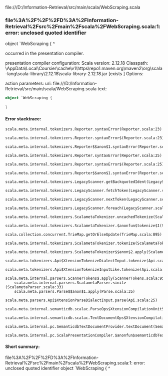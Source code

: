 file:///D:/Information-Retrieval/src/main/scala/WebScraping.scala
### file%3A%2F%2F%2FD%3A%2FInformation-Retrieval%2Fsrc%2Fmain%2Fscala%2FWebScraping.scala:1: error: unclosed quoted identifier
object `WebScraping {
       ^

occurred in the presentation compiler.

presentation compiler configuration:
Scala version: 2.12.18
Classpath:
<HOME>\AppData\Local\Coursier\cache\v1\https\repo1.maven.org\maven2\org\scala-lang\scala-library\2.12.18\scala-library-2.12.18.jar [exists ]
Options:



action parameters:
uri: file:///D:/Information-Retrieval/src/main/scala/WebScraping.scala
text:
```scala
object `WebScraping {
  
}

```



#### Error stacktrace:

```
scala.meta.internal.tokenizers.Reporter.syntaxError(Reporter.scala:23)
	scala.meta.internal.tokenizers.Reporter.syntaxError$(Reporter.scala:23)
	scala.meta.internal.tokenizers.Reporter$$anon$1.syntaxError(Reporter.scala:33)
	scala.meta.internal.tokenizers.Reporter.syntaxError(Reporter.scala:25)
	scala.meta.internal.tokenizers.Reporter.syntaxError$(Reporter.scala:25)
	scala.meta.internal.tokenizers.Reporter$$anon$1.syntaxError(Reporter.scala:33)
	scala.meta.internal.tokenizers.LegacyScanner.getBackquotedIdent(LegacyScanner.scala:489)
	scala.meta.internal.tokenizers.LegacyScanner.fetchToken(LegacyScanner.scala:337)
	scala.meta.internal.tokenizers.LegacyScanner.nextToken(LegacyScanner.scala:211)
	scala.meta.internal.tokenizers.LegacyScanner.foreach(LegacyScanner.scala:1011)
	scala.meta.internal.tokenizers.ScalametaTokenizer.uncachedTokenize(ScalametaTokenizer.scala:24)
	scala.meta.internal.tokenizers.ScalametaTokenizer.$anonfun$tokenize$1(ScalametaTokenizer.scala:17)
	scala.collection.concurrent.TrieMap.getOrElseUpdate(TrieMap.scala:895)
	scala.meta.internal.tokenizers.ScalametaTokenizer.tokenize(ScalametaTokenizer.scala:17)
	scala.meta.internal.tokenizers.ScalametaTokenizer$$anon$2.apply(ScalametaTokenizer.scala:332)
	scala.meta.tokenizers.Api$XtensionTokenizeDialectInput.tokenize(Api.scala:25)
	scala.meta.tokenizers.Api$XtensionTokenizeInputLike.tokenize(Api.scala:14)
	scala.meta.internal.parsers.ScannerTokens$.apply(ScannerTokens.scala:953)
	scala.meta.internal.parsers.ScalametaParser.<init>(ScalametaParser.scala:33)
	scala.meta.parsers.Parse$$anon$1.apply(Parse.scala:35)
	scala.meta.parsers.Api$XtensionParseDialectInput.parse(Api.scala:25)
	scala.meta.internal.semanticdb.scalac.ParseOps$XtensionCompilationUnitSource.toSource(ParseOps.scala:17)
	scala.meta.internal.semanticdb.scalac.TextDocumentOps$XtensionCompilationUnitDocument.toTextDocument(TextDocumentOps.scala:206)
	scala.meta.internal.pc.SemanticdbTextDocumentProvider.textDocument(SemanticdbTextDocumentProvider.scala:54)
	scala.meta.internal.pc.ScalaPresentationCompiler.$anonfun$semanticdbTextDocument$1(ScalaPresentationCompiler.scala:384)
```
#### Short summary: 

file%3A%2F%2F%2FD%3A%2FInformation-Retrieval%2Fsrc%2Fmain%2Fscala%2FWebScraping.scala:1: error: unclosed quoted identifier
object `WebScraping {
       ^